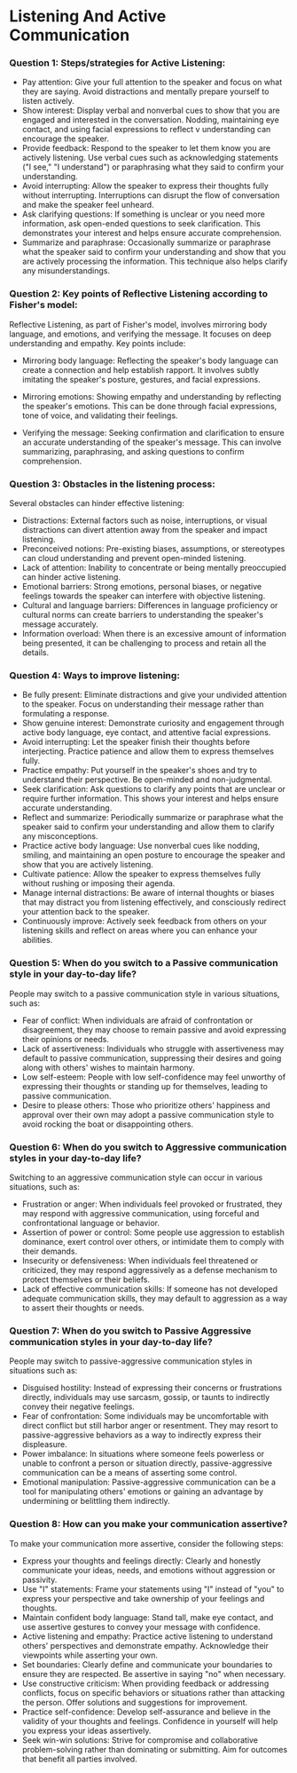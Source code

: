 # Listening And Active Communication

### Question 1: Steps/strategies for Active Listening:

- Pay attention: Give your full attention to the speaker and focus on what they are saying. Avoid distractions and mentally prepare yourself to listen actively.
- Show interest: Display verbal and nonverbal cues to show that you are engaged and interested in the conversation. Nodding, maintaining eye contact, and using facial expressions to reflect v understanding can encourage the speaker.
- Provide feedback: Respond to the speaker to let them know you are actively listening. Use verbal cues such as acknowledging statements ("I see," "I understand") or paraphrasing what they said to confirm your understanding.
- Avoid interrupting: Allow the speaker to express their thoughts fully without interrupting. Interruptions can disrupt the flow of conversation and make the speaker feel unheard.
- Ask clarifying questions: If something is unclear or you need more information, ask open-ended questions to seek clarification. This demonstrates your interest and helps ensure accurate comprehension.
- Summarize and paraphrase: Occasionally summarize or paraphrase what the speaker said to confirm your understanding and show that you are actively processing the information. This technique also helps clarify any misunderstandings.

### Question 2: Key points of Reflective Listening according to Fisher's model:

Reflective Listening, as part of Fisher's model, involves mirroring body language, and emotions, and verifying the message. It focuses on deep understanding and empathy. Key points include:

- Mirroring body language: Reflecting the speaker's body language can create a connection and help establish rapport. It involves subtly imitating the speaker's posture, gestures, and facial expressions.

- Mirroring emotions: Showing empathy and understanding by reflecting the speaker's emotions. This can be done through facial expressions, tone of voice, and validating their feelings.

- Verifying the message: Seeking confirmation and clarification to ensure an accurate understanding of the speaker's message. This can involve summarizing, paraphrasing, and asking questions to confirm comprehension.

### Question 3: Obstacles in the listening process:

Several obstacles can hinder effective listening:
- Distractions: External factors such as noise, interruptions, or visual distractions can divert attention away from the speaker and impact listening.
- Preconceived notions: Pre-existing biases, assumptions, or stereotypes can cloud understanding and prevent open-minded listening.
- Lack of attention: Inability to concentrate or being mentally preoccupied can hinder active listening.
- Emotional barriers: Strong emotions, personal biases, or negative feelings towards the speaker can interfere with objective listening.
- Cultural and language barriers: Differences in language proficiency or cultural norms can create barriers to understanding the speaker's message accurately.
- Information overload: When there is an excessive amount of information being presented, it can be challenging to process and retain all the details.

### Question 4: Ways to improve listening:

- Be fully present: Eliminate distractions and give your undivided attention to the speaker. Focus on understanding their message rather than formulating a response.
- Show genuine interest: Demonstrate curiosity and engagement through active body language, eye contact, and attentive facial expressions.
- Avoid interrupting: Let the speaker finish their thoughts before interjecting. Practice patience and allow them to express themselves fully.
- Practice empathy: Put yourself in the speaker's shoes and try to understand their perspective. Be open-minded and non-judgmental.
- Seek clarification: Ask questions to clarify any points that are unclear or require further information. This shows your interest and helps ensure accurate understanding.
- Reflect and summarize: Periodically summarize or paraphrase what the speaker said to confirm your understanding and allow them to clarify any misconceptions.
- Practice active body language: Use nonverbal cues like nodding, smiling, and maintaining an open posture to encourage the speaker and show that you are actively listening.
- Cultivate patience: Allow the speaker to express themselves fully without rushing or imposing their agenda.
- Manage internal distractions: Be aware of internal thoughts or biases that may distract you from listening effectively, and consciously redirect your attention back to the speaker.
- Continuously improve: Actively seek feedback from others on your listening skills and reflect on areas where you can enhance your abilities.

### Question 5: When do you switch to a Passive communication style in your day-to-day life?

People may switch to a passive communication style in various situations, such as:
- Fear of conflict: When individuals are afraid of confrontation or disagreement, they may choose to remain passive and avoid expressing their opinions or needs.
- Lack of assertiveness: Individuals who struggle with assertiveness may default to passive communication, suppressing their desires and going along with others' wishes to maintain harmony.
- Low self-esteem: People with low self-confidence may feel unworthy of expressing their thoughts or standing up for themselves, leading to passive communication.
- Desire to please others: Those who prioritize others' happiness and approval over their own may adopt a passive communication style to avoid rocking the boat or disappointing others.

### Question 6: When do you switch to Aggressive communication styles in your day-to-day life?

Switching to an aggressive communication style can occur in various situations, such as:
- Frustration or anger: When individuals feel provoked or frustrated, they may respond with aggressive communication, using forceful and confrontational language or behavior.
- Assertion of power or control: Some people use aggression to establish dominance, exert control over others, or intimidate them to comply with their demands.
- Insecurity or defensiveness: When individuals feel threatened or criticized, they may respond aggressively as a defense mechanism to protect themselves or their beliefs.
- Lack of effective communication skills: If someone has not developed adequate communication skills, they may default to aggression as a way to assert their thoughts or needs.

### Question 7: When do you switch to Passive Aggressive communication styles in your day-to-day life?

People may switch to passive-aggressive communication styles in situations such as:
- Disguised hostility: Instead of expressing their concerns or frustrations directly, individuals may use sarcasm, gossip, or taunts to indirectly convey their negative feelings.
- Fear of confrontation: Some individuals may be uncomfortable with direct conflict but still harbor anger or resentment. They may resort to passive-aggressive behaviors as a way to indirectly express their displeasure.
- Power imbalance: In situations where someone feels powerless or unable to confront a person or situation directly, passive-aggressive communication can be a means of asserting some control.
- Emotional manipulation: Passive-aggressive communication can be a tool for manipulating others' emotions or gaining an advantage by undermining or belittling them indirectly.

### Question 8: How can you make your communication assertive?

To make your communication more assertive, consider the following steps:
- Express your thoughts and feelings directly: Clearly and honestly communicate your ideas, needs, and emotions without aggression or passivity.
- Use "I" statements: Frame your statements using "I" instead of "you" to express your perspective and take ownership of your feelings and thoughts.
- Maintain confident body language: Stand tall, make eye contact, and use assertive gestures to convey your message with confidence.
- Active listening and empathy: Practice active listening to understand others' perspectives and demonstrate empathy. Acknowledge their viewpoints while asserting your own.
- Set boundaries: Clearly define and communicate your boundaries to ensure they are respected. Be assertive in saying "no" when necessary.
- Use constructive criticism: When providing feedback or addressing conflicts, focus on specific behaviors or situations rather than attacking the person. Offer solutions and suggestions for improvement.
- Practice self-confidence: Develop self-assurance and believe in the validity of your thoughts and feelings. Confidence in yourself will help you express your ideas assertively.
- Seek win-win solutions: Strive for compromise and collaborative problem-solving rather than dominating or submitting. Aim for outcomes that benefit all parties involved.
